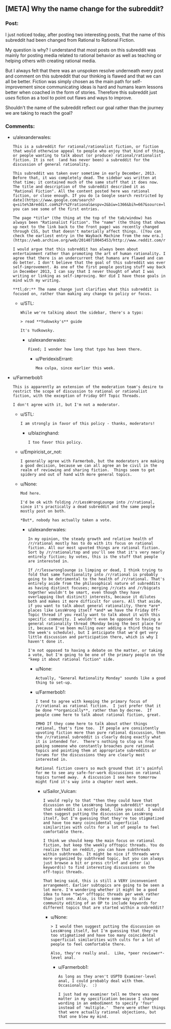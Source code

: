 ## [META] Why the name change for the subreddit?

### Post:

I just noticed today, after posting two interesting posts, that the name of this subreddit had been changed from Rational to Rational Fiction.

My question is why? I understand that most posts on this subreddit was mainly for posting media related to rational behavior as well as teaching or helping others with creating rational media.

But I always felt that there was an unspoken resolve underneath every post and comment on this subreddit that our thinking is flawed and that we can all be better. Fiction was simply chosen as the main path for self-improvement since communicating ideas is hard and humans learn lessons better when coached in the form of stories. Therefore this subreddit just *uses* fiction as a tool to point out flaws and ways to improve.

Shouldn't the name of the subreddit reflect our goal rather than the journey we are taking to reach the goal?

### Comments:

- u/alexanderwales:
  ```
  This is a subreddit for rational/rationalist fiction, or fiction that would otherwise appeal to people who enjoy that kind of thing, or people wanting to talk about (or produce) rational/rationalist fiction. It is not  (and has never been) a subreddit for the discussion of general rationality.

  This subreddit was taken over sometime in early December, 2013. Before that, it was completely dead. The sidebar was written at that time; it contained much of the same stuff that it does now. The title and description of the subreddit described it as "Rational Fiction". All the content posted here was rational fiction, or close enough. If you do [a Google search restricted by date](https://www.google.com/search?q=site%3Areddit.com%2Fr%2Frational&espv=2&biw=1366&bih=667&source=lnt&tbs=cdr%3A1%2Ccd_min%3A11%2F1%2F2013%2Ccd_max%3A12%2F30%2F2013&tbm=) you can see some of the first entries.

  The page *title* (the thing at the top of the tab/window) has always been "Rationalist Fiction". The "name" (the thing that shows up next to the link back to the front page) was recently changed through CSS, but that doesn't materially affect things. ([You can check the earliest entry in the Wayback Machine from the new era.](https://web.archive.org/web/20140710045453/http://www.reddit.com/r/rational))

  I would argue that this subreddit has always been about entertainment rather than promoting the art of human rationality. I agree that there is an undercurrent that humans are flawed and can do better. I don't believe that the goal of this subreddit was ever self-improvement. As one of the first people posting stuff way back in December 2013, I can say that I never thought of what I was writing or linking as self-improving. Nor did I have those goals in mind with my writing.

  **tl;dr:** The name change just clarifies what this subreddit is focused on, rather than making any change to policy or focus.
  ```

  - u/STL:
    ```
    While we're talking about the sidebar, there's a typo: 

    > read **Yudowsky's** guide

    It's Yudkowsky.
    ```

    - u/alexanderwales:
      ```
      Fixed; I wonder how long that typo has been there.
      ```

      - u/PeridexisErrant:
        ```
        Mea culpa, since earlier this week.
        ```

- u/Farmerbob1:
  ```
  This is apparently an extension of the moderation team's desire to restrict the scope of discussion to rational or rationalist fiction, with the exception of Friday Off Topic Threads.

  I don't agree with it, but I'm not a moderator.
  ```

  - u/STL:
    ```
    I am strongly in favor of this policy - thanks, moderators!
    ```

    - u/blazinghand:
      ```
      I too favor this policy.
      ```

  - u/Empiricist_or_not:
    ```
    I generally agree with Farmerbob, but the moderators are making a good decision, because we can all agree an be civil in the realm of reviewing and sharing fiction.  Things seem to get spidery and out of hand with more general topics.
    ```

  - u/None:
    ```
    Mod here.

    I'd be ok with folding /r/LessWrongLounge into /r/rational, since it's practically a dead subreddit and the same people mostly post on both.

    *But*, nobody has actually taken a vote.
    ```

    - u/alexanderwales:
      ```
      In my opinion, the steady growth and relative health of /r/rational mostly has to do with its focus on rational fiction. All our most upvoted things are rational fiction. Sort by /r/rational/top and you'll see that it's very nearly entirely fiction; by votes, this is the stuff that people are interested in.

      If /r/lesswronglounge is limping or dead, I think trying to fold that same functionality into /r/rational is probably going to be detrimental to the health of /r/rational. That's entirely aside from the philosophical nature of subreddits as having distinct focuses; merging /r/cats and /r/bigcats together wouldn't be smart, even though they have overlapping (but distinct) interests, because it dilutes both and makes it more difficult for users. All that aside, if you want to talk about general rationality, there *are* places like LessWrong itself *and* we have the Friday Off-Topic thread if you really want to talk about it with this specific community. I wouldn't even be opposed to having a general rationality thread (Monday being the best place for it, because I've been mulling over adding a third thing to the week's schedule), but I anticipate that we'd get very little discussion and participation there, which is why I haven't done it.

      I'm not opposed to having a debate on the matter, or taking a vote, but I'm going to be one of the primary people on the "keep it about rational fiction" side.
      ```

      - u/None:
        ```
        Actually, "General Rationality Monday" sounds like a good thing to set-up.
        ```

      - u/Farmerbob1:
        ```
        I tend to agree with keeping the primary focus of /r/rational as rational fiction.  I just prefer that it be done **organically**, rather than by decree.  If people come here to talk about rational fiction, great.

        IMHO If they come here to talk about other things rational, that's fine too.  If people are consistently upvoting fiction more than pure rational discussion, then the /r/rational subreddit is clearly doing exactly what it is intended for.  There's nothing to stop us from poking someone who constantly broaches pure rational topics and pointing them at appropriate subreddits or forums for the discussions they are clearly most interested in.

        Rational fiction covers so much ground that it's painful for me to see any safe-for-work discussions on rational topics turned away.  A discussion I see here tomorrow might find it's way into a chapter next week.
        ```

        - u/Sailor_Vulcan:
          ```
          I would reply to that "then they could have that dicussion on the LessWrong lounge subreddit" except that subreddit is mostly dead, like you said. I would then suggest putting the discussion on LessWrong itself, but I'm guessing that they're too stigmatized and have too many coincidental superficial similarities with cults for a lot of people to feel comfortable there.

          I think we should keep the main focus on rational fiction, but keep the weekly offtopic threads. You do realize that on reddit, you can have subthreads within subthreads. It might be nice if threads were more organized by subthread topic, but you can always just browse a bit or press ctrl+f and enter (a) keyword(s) to find interesting discussions on the off-topic threads.

          That being said, this is still a VERY inconvenient arrangement. Earlier subtopics are going to be seen a lot more. I'm wondering whether it might be a good idea to have *two* offtopic threads per week rather than just one. Also, is there some way to allow community editing of an OP to include keywords for different topics that are started within a subreddit?
          ```

          - u/None:
            ```
            > I would then suggest putting the discussion on LessWrong itself, but I'm guessing that they're too stigmatized and have too many coincidental superficial similarities with cults for a lot of people to feel comfortable there.

            Also, they're really anal.  Like, *peer reviewer*-level anal.
            ```

            - u/Farmerbob1:
              ```
              As long as they aren't USPTO Examiner-level anal, I could probably deal with them.  Occasionally.  :)

              I just had my examiner tell me there was new matter in my specification because I changed wording in an embodiment to specify 'four' instead of 'multiple.'  There were other things that were actually rational objections, but that one blew my mind.
              ```

---

